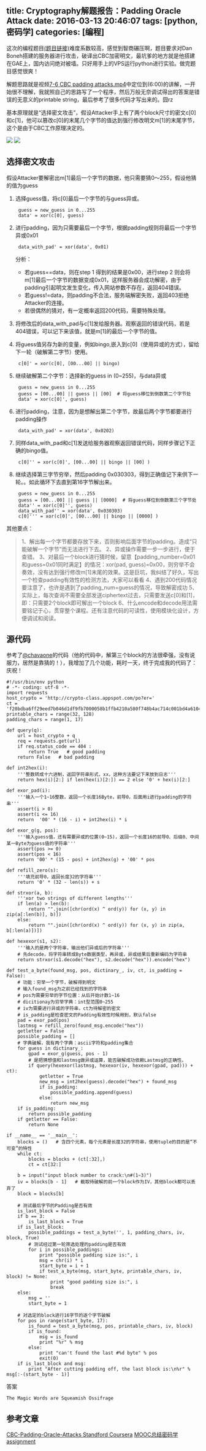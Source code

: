 title: Cryptography解题报告：Padding Oracle Attack
date: 2016-03-13 20:46:07
tags: [python, 密码学]
categories: [编程]
---
这次的编程题目[(题目链接)](http://blog.csdn.net/csh1989/article/details/38457377)难度系数较高，感觉到智商碾压啊，题目要求对Dan Boneh搭建的服务器进行攻击，破译出CBC加密明文，最坑爹的地方就是他搭建在GAE上，国内访问绝对被墙。只好用手上的VPS运行python进行实验。做完题目感觉很爽！
<!-- more -->
解题思路就是视频[7-6 CBC padding attacks.mp4](https://www.youtube.com/watch?v=evrgQkULQ5U)中定位到(6:00)的讲解，一开始很不理解，我就照自己的思路写了一个程序，然后万般无奈调试得出的答案是错误的无意义的printable string，最后参考了很多代码才写出来的。囧rz

基本原理就是“选择密文攻击”，假设Attacker手上有了两个block尺寸的密文c[0]和c[1]，他可以篡改c[0]的末尾几个字节的值达到强行修改明文m[1]的末尾字节，这个是由于CBC工作原理决定的。

![](/images/crypro_coursera_I/cbc_oracle_attack_1.png)
![](/images/crypro_coursera_I/cbc_oracle_attack_2.png)

## 选择密文攻击

假设Attacker要解密出m[1]最后一个字节的数据，他只需要猜0～255，假设他猜的值为guess

1. 选择guess值，将c[0]最后一个字节的与guess异或。

		guess = new_guess in 0...255
		data' = xor(c[0], guess)
        
2. 进行padding，因为只需要最后一个字节，根据padding规则将最后一个字节异或0x01

		data_with_pad' = xor(data', 0x01)

	分析：
    - 若guess==data，则在step 1 得到的结果是0x00，进行step 2 则会将m[1]最后一个字节的数据变成0x01，这样服务器会成功解密，由于padding引起明文发生变化，传入网站参数不存在，返回404错误。
    - 若guess!=data，则padding不合法，服务端解密失败，返回403拒绝Attacker的连接。
    - 若很偶然的猜对，有一定概率返回200代码，需要特殊处理。

3. 将修改后的data_with_pad与c[1]发给服务器。观察返回的错误代码，若是404错误，可以记下来该值，就是m[1]的最后一个字节的值。
4. 将guess值另存为新的变量，例如bingo,嵌入到c[0]（使用异或的方式），留给下一轮（破解第二字节）使用。

		c[0]' = xor(c[0], [00...00] || bingo)
    
5. 继续破解第二个字节：选择新的guess in (0~255)，与data异或

        guess = new_guess in 0...255
        guess = [00...00] || guess || [00]  # 将guess移位到倒数第二个字节处
        data' = xor(c[0]', guess)
    
6. 进行padding，注意，因为是想解出第二个字节，故最后两个字节都要进行padding操作

        data_with_pad' = xor(data', 0x0202)
    
7. 同样data_with_pad和c[1]发送给服务器观察返回错误代码，同样步骤记下正确的bingo值。

		c[0]'' = xor(c[0]', [00...00] || bingo || [00] )
        
8. 继续选择第三字节穷举，然后padding 0x030303，得到正确值记下来供下一轮。。如此循环下去直到第16字节解出来。
		
        guess = new_guess in 0...255
        guess = [00...00] || guess || [0000]  # 将guess移位到倒数第三个字节处
        data'' = xor(c[0]'', guess)
		data_with_pad'' = xor(data', 0x030303)
		c[0]''' = xor(c[0]', [00...00] || bingo || [0000] )

其他要点：

> 1、解出每一个字节都要存放下来，否则影响后面字节的padding。造成“只能破解一个字节”而无法进行下去。
> 2、异或操作需要一步一步进行，便于查错。
> 3、对最后一个block进行猜时候，留意【padding_number=0x01和guess=0x01同时满足】的情况：xor(pad, guess)=0x00，则穷举不会奏效，没有达到强行修改m[1]末尾的效果。这是巨坑，我纠结了好久，写出一个检查padding有效性的检测方法，大家可以看看
> 4、遇到200代码情况要注意了，也许是遇到了padding_num=guess的情况，导致解密成功
> 5、实际上，每次查询不需要全部发送ciphertext过去，只需要发送c[0]和[1]，即：只需要2个block即可解出一个block
> 6、什么encode和decode用法需要铭记于心，贯穿整个课程。还有注意代码的可读性，使用模块化设计，方便调试和阅读。


## 源代码

参考了[@chavaone](https://github.com/chavaone/coursera-crypto-scripts/blob/master/Problems4/oracle.py)的代码（他的代码中，解第三个block的方法很牵强，没有说服力，居然是靠猜的！），我增加了几个功能，耗时一天，终于完成我的代码了：庆祝！

    #!/usr/bin/env python
    # -*- coding: utf-8 -*-
    import requests
    host_crypto = 'http://crypto-class.appspot.com/po?er='
    ct = 'f20bdba6ff29eed7b046d1df9fb7000058b1ffb4210a580f748b4ac714c001bd4a61044426fb515dad3f21f18aa577c0bdf302936266926ff37dbf7035d5eeb4'
    printable_chars = range(32, 128)
    padding_chars = range(1, 17)

    def query(q):
        url = host_crypto + q
        req = requests.get(url)
        if req.status_code == 404 :
            return True   # good padding
        return False   # bad padding

    def int2hex(i):
        '''整数转成十六进制，返回字符串形式，xx，这种方法要记下来放到日志'''
        return hex(i)[2:] if len(hex(i)[2:]) == 2 else '0' + hex(i)[2:]

    def exor_pad(i):
        '''输入一个1~16整数，返回一个长度16Byte，前导0，后面用i进行padding的字符串'''
        assert(i > 0)
        assert(i <= 16)
        return  '00' * (16 - i) + int2hex(i) * i

    def exor_g(g, pos):
        '''输入guess值，还有需要异或的位置(0~15)，返回一个长度16的前导0、后缀0、中间某一Byte为guess值的字符串'''
        assert(pos >= 0)
        assert(pos < 16)
        return '00' * (15 - pos) + int2hex(g) + '00' * pos

    def refill_zero(s):
        '''填充前导0，返回长度32的字符串'''
        return '0' * (32 - len(s)) + s

    def strxor(a, b):
        '''xor two strings of different lengths'''
        if len(a) > len(b):
            return "".join([chr(ord(x) ^ ord(y)) for (x, y) in zip(a[:len(b)], b)])
        else:
            return "".join([chr(ord(x) ^ ord(y)) for (x, y) in zip(a, b[:len(a)])])

    def hexexor(s1, s2):
        '''输入的是两个字符串，输出他们异或后的字符串'''
        # 先decode，将字符串转成Byte数据类型，再异或，异或结果后重新编码为字符串
        return strxor(s1.decode("hex"), s2.decode("hex")).encode("hex")

    def test_a_byte(found_msg, pos, dictinary_, iv, ct, is_padding = False):
        # 功能：穷举一个字节，破解得到明文
        # 输入found_msg为之前已经找到的字符串
        # pos为需要穷举的字节位置：从后开始计数1~16
        # dicitionay为穷举字典：int型范围0~255
        # iv为需要进行异或的字符串，ct为待解密的密文
        # is_padding是检查密文的Padding有效性时候用到，默认false
        pad = exor_pad(pos)
        lastmsg = refill_zero(found_msg.encode("hex"))
        getletter = False
        possible_padding = []
        # 字典破解，我有两个字典：ascii字符和padding集合
        for guess in dictinary_:
            gpad = exor_g(guess, pos - 1)
            # 是把猜想值和lastmsg做异或运算，能否破解成功依赖Lastmsg的正确性。
            if query(hexexor(lastmsg, hexexor(iv, hexexor(gpad, pad))) + ct):
                getletter = True
                new_msg = int2hex(guess).decode("hex") + found_msg
                if is_padding:
                    possible_padding.append(guess)
                else:
                    return new_msg
        if is_padding:
            return possible_padding
        if getletter == False:
            return None

    if __name__ == '__main__':
        blocks = ()   # 含四个元素，每个元素是长度32的字符串，使用tuple的目的是“不可变”的特性
        while ct:
            blocks = blocks + (ct[:32],)
            ct = ct[32:]

        b = input("input block number to crack:\n#(1~3)")
        iv = blocks[b - 1]   # 截取待破解的前一个block作为IV，其他block都可以丢弃了
        block = blocks[b]

        # 测试最后字节的Padding是否有效
        is_last_block = False
        if b == 3:
            is_last_block = True
        if is_last_block:
            possible_paddings = test_a_byte('', 1, padding_chars, iv, block, True)
            # 测试经过第一轮筛选处理的padding是否有效
            for i in possible_paddings:
                print "possible padding size is:", i
                msg = chr(i) * i
                start_byte = i + 1
                if test_a_byte(msg, start_byte, printable_chars, iv, block) != None:
                    print "good padding size is:", i
                    break
        else:
            msg = ''
            start_byte = 1

        # 对选定的block进行16字节的逐个字节破解
        for pos in range(start_byte, 17):
            is_found = test_a_byte(msg, pos, printable_chars, iv, block)
            if is_found:
                msg = is_found
                print "%r" % msg
            else:
                print "can't found the last #%d byte" % pos
                exit(0)
        if is_last_block and msg:
            print "After cutting padding off, the last block is:\n%r" % msg[:-(start_byte - 1)]

答案

	The Magic Words are Squeamish Ossifrage
    
## 参考文章

[CBC-Padding-Oracle-Attacks Standford Coursera](http://seffyvon.github.io/cryptography/2014/08/20/CBC-Padding-Oracle-Attacks)
[MOOC总结密码学assignment](http://mooc.guokr.com/note/9413/)